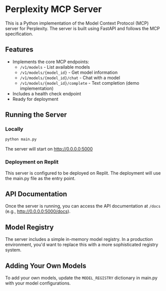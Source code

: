 
# Perplexity MCP Server

This is a Python implementation of the Model Context Protocol (MCP) server for Perplexity. The server is built using FastAPI and follows the MCP specification.

## Features

- Implements the core MCP endpoints:
  - `/v1/models` - List available models
  - `/v1/models/{model_id}` - Get model information
  - `/v1/models/{model_id}/chat` - Chat with a model
  - `/v1/models/{model_id}/complete` - Text completion (demo implementation)
- Includes a health check endpoint
- Ready for deployment

## Running the Server

### Locally

```bash
python main.py
```

The server will start on http://0.0.0.0:5000

### Deployment on Replit

This server is configured to be deployed on Replit. The deployment will use the main.py file as the entry point.

## API Documentation

Once the server is running, you can access the API documentation at `/docs` (e.g., http://0.0.0.0:5000/docs).

## Model Registry

The server includes a simple in-memory model registry. In a production environment, you'd want to replace this with a more sophisticated registry system.

## Adding Your Own Models

To add your own models, update the `MODEL_REGISTRY` dictionary in main.py with your model configurations.
